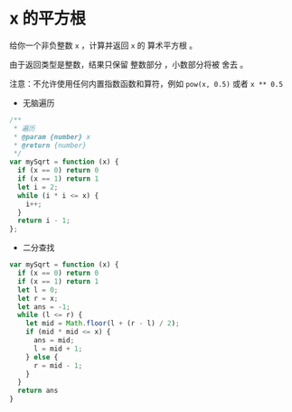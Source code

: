 # x 的平方根

给你一个非负整数 `x` ，计算并返回 `x` 的 算术平方根 。

由于返回类型是整数，结果只保留 整数部分 ，小数部分将被 舍去 。

注意：不允许使用任何内置指数函数和算符，例如 `pow(x, 0.5)` 或者 `x ** 0.5`

- 无脑遍历

```js
/**
 * 遍历
 * @param {number} x
 * @return {number}
 */
var mySqrt = function (x) {
  if (x == 0) return 0
  if (x == 1) return 1
  let i = 2;
  while (i * i <= x) {
    i++;
  }
  return i - 1;
};
```

- 二分查找

```js
var mySqrt = function (x) {
  if (x == 0) return 0
  if (x == 1) return 1
  let l = 0;
  let r = x;
  let ans = -1;
  while (l <= r) {
    let mid = Math.floor(l + (r - l) / 2);
    if (mid * mid <= x) {
      ans = mid;
      l = mid + 1;
    } else {
      r = mid - 1;
    }
  }
  return ans
}
```
